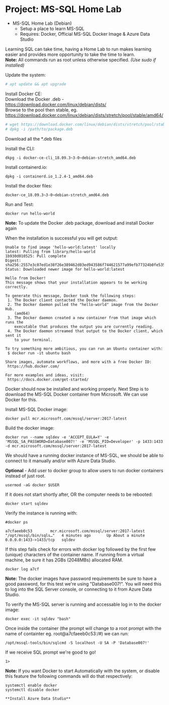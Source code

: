 # Project: MS-SQL Home Lab  
* MS-SQL Home Lab (Debian)
  * Setup a place to learn MS-SQL
  * Requires: Docker, Official MS-SQL Docker Image & Azure Data Studio  

Learning SQL can take time, having a Home Lab to run makes learning easier and provides more opportunity to take the time to learn.  
**Note:** All commands run as root unless otherwise specified. *(Use sudo if installed)*
  
Update the system:  
```bash
# apt update && apt upgrade
```  
Install Docker CE:  
Download the Docker .deb - https://download.docker.com/linux/debian/dists/  
Browse to the pool then stable, eg. https://download.docker.com/linux/debian/dists/stretch/pool/stable/amd64/
```bash
# wget https://download.docker.com/linux/debian/dists/stretch/pool/stable/amd64/docker-ce-cli_18.09.3~3-0~debian-stretch_amd64.deb
# dpkg -i /path/to/package.deb
```  
Download all the \*.deb files  

Install the CLI:  
```
dkpg -i docker-ce-cli_18.09.3~3-0~debian-stretch_amd64.deb
```  
Install containerd.io:  
```
dpkg -i containerd.io_1.2.4-1_amd64.deb  
```

Install the docker files:  
```
docker-ce_18.09.3~3-0~debian-stretch_amd64.deb  
```  

Run and Test:  
```
docker run hello-world  
```

**Note:**  To update the Docker .deb package, download and install Docker again  
  
When the installation is successful you will get output:  

```
Unable to find image 'hello-world:latest' locally
latest: Pulling from library/hello-world
1b930d010525: Pull complete 
Digest: sha256:2557e3c07ed1e38f26e389462d03ed943586f744621577a99efb77324b0fe535
Status: Downloaded newer image for hello-world:latest

Hello from Docker!
This message shows that your installation appears to be working correctly.

To generate this message, Docker took the following steps:
 1. The Docker client contacted the Docker daemon.
 2. The Docker daemon pulled the "hello-world" image from the Docker Hub.
    (amd64)
 3. The Docker daemon created a new container from that image which runs the
    executable that produces the output you are currently reading.
 4. The Docker daemon streamed that output to the Docker client, which sent it
    to your terminal.

To try something more ambitious, you can run an Ubuntu container with:
 $ docker run -it ubuntu bash

Share images, automate workflows, and more with a free Docker ID:
 https://hub.docker.com/

For more examples and ideas, visit:
 https://docs.docker.com/get-started/
 ```

Docker should now be installed and working properly. Next Step is to download the MS-SQL Docker container from Microsoft. We can use Docker for this.  

Install MS-SQL Docker image:  

```
docker pull mcr.microsoft.com/mssql/server:2017-latest
```  

Build the docker image:  
```
docker run --name sqldev -e 'ACCEPT_EULA=Y' -e 'MSSQL_SA_PASSWORD=Database007!' -e 'MSSQL_PID=Developer' -p 1433:1433 -d mcr.microsoft.com/mssql/server:2017-latest
```  
We should have a running docker instance of MS-SQL, we should be able to connect to it manually and/or with Azure Data Studio.

**Optional** - Add user to docker group to allow users to run docker containers instead of just root.  
```
usermod -aG docker $USER
```

If it does not start shortly after, OR the computer needs to be rebooted:  

```
docker start sqldev
```  

Verify the instance is running with:

```
#docker ps

a7cfaeeb0c53        mcr.microsoft.com/mssql/server:2017-latest   "/opt/mssql/bin/sqls…"   4 minutes ago       Up About a minute   0.0.0.0:1433->1433/tcp   sqldev

```
If this step fails check for errors with docker log followed by the first few (unique) characters of the container name. If running from a virtual machine, be sure it has 2GBs (2048MBs) allocated RAM.  

```
docker log a7cf
```

**Note:** The docker images have password requirements be sure to have a good password, for this test we're using "Database007!". You will need this to log into the SQL Server console, or connecting to it from Azure Data Studio.  

To verify the MS-SQL server is running and accessable log in to the docker image:  

```
docker exec -it sqldev "bash"
```  

Once inside the container (the prompt will change to a root prompt with the name of containter eg. root@a7cfaeeb0c53:/#)  we can run:  

```
/opt/mssql-tools/bin/sqlcmd -S localhost -U SA -P 'Database007!'
```
If we receive SQL prompt we're good to go!
```
1>
```  
**Note:** If you want Docker to start Automatically with the system, or disable this feature the following commands will do that respectively:  
```
systemctl enable docker
systemctl disable docker

**Install Azure Data Studio**  


